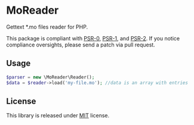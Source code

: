 # MoReader
Gettext *.mo files reader for PHP.

This package is compliant with [PSR-0](http://www.php-fig.org/psr/0/), [PSR-1](http://www.php-fig.org/psr/1/), and [PSR-2](http://www.php-fig.org/psr/2/).
If you notice compliance oversights, please send a patch via pull request.

## Usage
```php
$parser = new \MoReader\Reader();
$data = $reader->load('my-file.mo'); //data is an array with entries
```

## License
This library is released under [MIT](http://www.tldrlegal.com/license/mit-license) license.